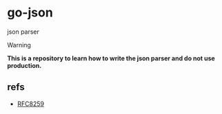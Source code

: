 # go-json

json parser

> [!WARNING]
> **This is a repository to learn how to write the json parser and do not use production.**

## refs

- [RFC8259](https://www.rfc-editor.org/rfc/rfc8259)

